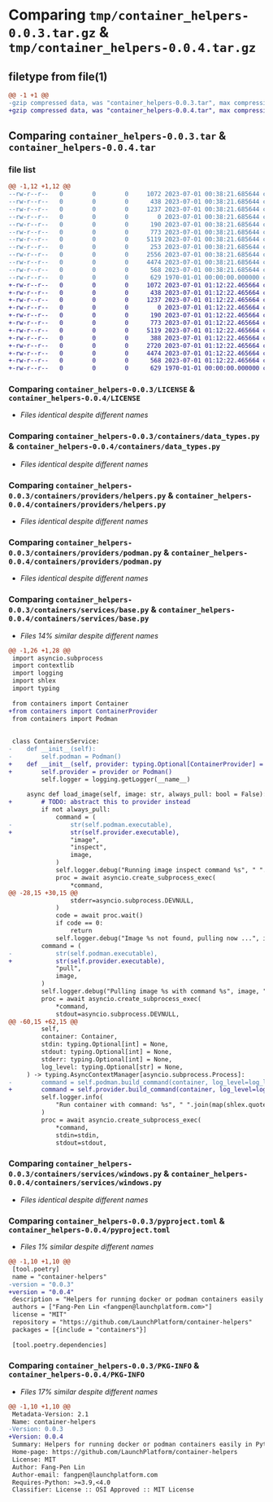# Comparing `tmp/container_helpers-0.0.3.tar.gz` & `tmp/container_helpers-0.0.4.tar.gz`

## filetype from file(1)

```diff
@@ -1 +1 @@
-gzip compressed data, was "container_helpers-0.0.3.tar", max compression
+gzip compressed data, was "container_helpers-0.0.4.tar", max compression
```

## Comparing `container_helpers-0.0.3.tar` & `container_helpers-0.0.4.tar`

### file list

```diff
@@ -1,12 +1,12 @@
--rw-r--r--   0        0        0     1072 2023-07-01 00:38:21.685644 container_helpers-0.0.3/LICENSE
--rw-r--r--   0        0        0      438 2023-07-01 00:38:21.685644 container_helpers-0.0.3/containers/__init__.py
--rw-r--r--   0        0        0     1237 2023-07-01 00:38:21.685644 container_helpers-0.0.3/containers/data_types.py
--rw-r--r--   0        0        0        0 2023-07-01 00:38:21.685644 container_helpers-0.0.3/containers/providers/__init__.py
--rw-r--r--   0        0        0      190 2023-07-01 00:38:21.685644 container_helpers-0.0.3/containers/providers/base.py
--rw-r--r--   0        0        0      773 2023-07-01 00:38:21.685644 container_helpers-0.0.3/containers/providers/helpers.py
--rw-r--r--   0        0        0     5119 2023-07-01 00:38:21.685644 container_helpers-0.0.3/containers/providers/podman.py
--rw-r--r--   0        0        0      253 2023-07-01 00:38:21.685644 container_helpers-0.0.3/containers/services/__init__.py
--rw-r--r--   0        0        0     2556 2023-07-01 00:38:21.685644 container_helpers-0.0.3/containers/services/base.py
--rw-r--r--   0        0        0     4474 2023-07-01 00:38:21.685644 container_helpers-0.0.3/containers/services/windows.py
--rw-r--r--   0        0        0      568 2023-07-01 00:38:21.685644 container_helpers-0.0.3/pyproject.toml
--rw-r--r--   0        0        0      629 1970-01-01 00:00:00.000000 container_helpers-0.0.3/PKG-INFO
+-rw-r--r--   0        0        0     1072 2023-07-01 01:12:22.465664 container_helpers-0.0.4/LICENSE
+-rw-r--r--   0        0        0      438 2023-07-01 01:12:22.465664 container_helpers-0.0.4/containers/__init__.py
+-rw-r--r--   0        0        0     1237 2023-07-01 01:12:22.465664 container_helpers-0.0.4/containers/data_types.py
+-rw-r--r--   0        0        0        0 2023-07-01 01:12:22.465664 container_helpers-0.0.4/containers/providers/__init__.py
+-rw-r--r--   0        0        0      190 2023-07-01 01:12:22.465664 container_helpers-0.0.4/containers/providers/base.py
+-rw-r--r--   0        0        0      773 2023-07-01 01:12:22.465664 container_helpers-0.0.4/containers/providers/helpers.py
+-rw-r--r--   0        0        0     5119 2023-07-01 01:12:22.465664 container_helpers-0.0.4/containers/providers/podman.py
+-rw-r--r--   0        0        0      388 2023-07-01 01:12:22.465664 container_helpers-0.0.4/containers/services/__init__.py
+-rw-r--r--   0        0        0     2720 2023-07-01 01:12:22.465664 container_helpers-0.0.4/containers/services/base.py
+-rw-r--r--   0        0        0     4474 2023-07-01 01:12:22.465664 container_helpers-0.0.4/containers/services/windows.py
+-rw-r--r--   0        0        0      568 2023-07-01 01:12:22.465664 container_helpers-0.0.4/pyproject.toml
+-rw-r--r--   0        0        0      629 1970-01-01 00:00:00.000000 container_helpers-0.0.4/PKG-INFO
```

### Comparing `container_helpers-0.0.3/LICENSE` & `container_helpers-0.0.4/LICENSE`

 * *Files identical despite different names*

### Comparing `container_helpers-0.0.3/containers/data_types.py` & `container_helpers-0.0.4/containers/data_types.py`

 * *Files identical despite different names*

### Comparing `container_helpers-0.0.3/containers/providers/helpers.py` & `container_helpers-0.0.4/containers/providers/helpers.py`

 * *Files identical despite different names*

### Comparing `container_helpers-0.0.3/containers/providers/podman.py` & `container_helpers-0.0.4/containers/providers/podman.py`

 * *Files identical despite different names*

### Comparing `container_helpers-0.0.3/containers/services/base.py` & `container_helpers-0.0.4/containers/services/base.py`

 * *Files 14% similar despite different names*

```diff
@@ -1,26 +1,28 @@
 import asyncio.subprocess
 import contextlib
 import logging
 import shlex
 import typing
 
 from containers import Container
+from containers import ContainerProvider
 from containers import Podman
 
 
 class ContainersService:
-    def __init__(self):
-        self.podman = Podman()
+    def __init__(self, provider: typing.Optional[ContainerProvider] = None):
+        self.provider = provider or Podman()
         self.logger = logging.getLogger(__name__)
 
     async def load_image(self, image: str, always_pull: bool = False):
+        # TODO: abstract this to provider instead
         if not always_pull:
             command = (
-                str(self.podman.executable),
+                str(self.provider.executable),
                 "image",
                 "inspect",
                 image,
             )
             self.logger.debug("Running image inspect command %s", " ".join(command))
             proc = await asyncio.create_subprocess_exec(
                 *command,
@@ -28,15 +30,15 @@
                 stderr=asyncio.subprocess.DEVNULL,
             )
             code = await proc.wait()
             if code == 0:
                 return
             self.logger.debug("Image %s not found, pulling now ...", image)
         command = (
-            str(self.podman.executable),
+            str(self.provider.executable),
             "pull",
             image,
         )
         self.logger.debug("Pulling image %s with command %s", image, " ".join(command))
         proc = await asyncio.create_subprocess_exec(
             *command,
             stdout=asyncio.subprocess.DEVNULL,
@@ -60,15 +62,15 @@
         self,
         container: Container,
         stdin: typing.Optional[int] = None,
         stdout: typing.Optional[int] = None,
         stderr: typing.Optional[int] = None,
         log_level: typing.Optional[str] = None,
     ) -> typing.AsyncContextManager[asyncio.subprocess.Process]:
-        command = self.podman.build_command(container, log_level=log_level)
+        command = self.provider.build_command(container, log_level=log_level)
         self.logger.info(
             "Run container with command: %s", " ".join(map(shlex.quote, command))
         )
         proc = await asyncio.create_subprocess_exec(
             *command,
             stdin=stdin,
             stdout=stdout,
```

### Comparing `container_helpers-0.0.3/containers/services/windows.py` & `container_helpers-0.0.4/containers/services/windows.py`

 * *Files identical despite different names*

### Comparing `container_helpers-0.0.3/pyproject.toml` & `container_helpers-0.0.4/pyproject.toml`

 * *Files 1% similar despite different names*

```diff
@@ -1,10 +1,10 @@
 [tool.poetry]
 name = "container-helpers"
-version = "0.0.3"
+version = "0.0.4"
 description = "Helpers for running docker or podman containers easily in Python"
 authors = ["Fang-Pen Lin <fangpen@launchplatform.com>"]
 license = "MIT"
 repository = "https://github.com/LaunchPlatform/container-helpers"
 packages = [{include = "containers"}]
 
 [tool.poetry.dependencies]
```

### Comparing `container_helpers-0.0.3/PKG-INFO` & `container_helpers-0.0.4/PKG-INFO`

 * *Files 17% similar despite different names*

```diff
@@ -1,10 +1,10 @@
 Metadata-Version: 2.1
 Name: container-helpers
-Version: 0.0.3
+Version: 0.0.4
 Summary: Helpers for running docker or podman containers easily in Python
 Home-page: https://github.com/LaunchPlatform/container-helpers
 License: MIT
 Author: Fang-Pen Lin
 Author-email: fangpen@launchplatform.com
 Requires-Python: >=3.9,<4.0
 Classifier: License :: OSI Approved :: MIT License
```

